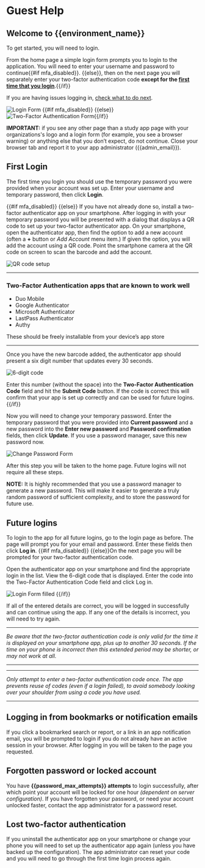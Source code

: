 # Guest Help

## Welcome to {{environment_name}}

To get started, you will need to login.

From the home page a simple login form prompts you to login to the application. You will need to enter your username and password to continue{{#if mfa_disabled}}. {{else}}, then on the next page you will separately enter your two-factor authentication code **except for the [first time that you login](#first-login)**.{{/if}}

If you are having issues logging in, [check what to do next](login_issues.md).

![Login Form](images/login-form.png) {{#if mfa_disabled}} {{else}}![Two-Factor Authentication Form](images/login-form-with-2fa-code.png){{/if}}

**IMPORTANT:** if you see any other page than a study app page with your organizations's logo and a login form (for example, you see a browser warning) or anything else that you don’t expect, do not continue. Close your browser tab and report it to your app administrator ({{admin_email}}).

## First Login

The first time you login you should use the temporary password you were provided when your account was set up. Enter your username and temporary password, then click **Login**.

{{#if mfa_disabled}} {{else}}
If you have not already done so, install a two-factor authenticator app on your smartphone. After logging in with your temporary password you will be presented with a dialog that displays a QR code to set up your two-factor authenticator app. On your smartphone, open the authenticator app, then find the option to add a new account (often a **+** button or *Add Account* menu item.) If given the option, you will add the account using a QR code. Point the smartphone camera at the QR code on screen to scan the barcode and add the account.

![QR code setup](images/qr-code-setup.png)

---

### Two-Factor Authentication apps that are known to work well

- Duo Mobile
- Google Authenticator
- Microsoft Authenticator
- LastPass Authenticator
- Authy

These should be freely installable from your device’s app store

---

Once you have the new barcode added, the authenticator app should present a six digit number that updates every 30 seconds.

![6-digit code](images/6-digit-code.png)

Enter this number (without the space) into the **Two-Factor Authentication Code** field and hit the **Submit Code** button. If the code is correct this will confirm that your app is set up correctly and can be used for future logins.
{{/if}}

Now you will need to change your temporary password. Enter the temporary password that you were provided into **Current password** and a new password into the **Enter new password** and **Password confirmation** fields, then click **Update**. If you use a password manager, save this new password now.

![Change Password Form](images/change-password-form.png)

After this step you will be taken to the home page. Future logins will not require all these steps.

**NOTE:** It is highly recommended that you use a password manager to generate a new password. This will make it easier to generate a truly random password of sufficient complexity, and to store the password for future use.

## Future logins

To login to the app for all future logins, go to the login page as before. The page will prompt you for your email and password. Enter these fields then click **Log in**.
{{#if mfa_disabled}} {{else}}On the next page you will be prompted for your two-factor authentication code.

Open the authenticator app on your smartphone and find the appropriate login in the list. View the 6-digit code that is displayed. Enter the code into the Two-Factor Authentication Code field and click Log in.

![Login Form filled](images/login-form-with-2fa-code.png)
{{/if}}

If all of the entered details are correct, you will be logged in successfully and can continue using the app. If any one of the details is incorrect, you will need to try again.

---

*Be aware that the two-factor authentication code is only valid for the time it is displayed on your smartphone app, plus up to another 30 seconds. If the time on your phone is incorrect then this extended period may be shorter, or may not work at all.*

---

---

*Only attempt to enter a two-factor authentication code once. The app prevents reuse of codes (even if a login failed), to avoid somebody looking over your shoulder from using a code you have used.*

---

## Logging in from bookmarks or notification emails

If you click a bookmarked search or report, or a link in an app notification email, you will be prompted to login if you do not already have an active session in your browser. After logging in you will be taken to the page you requested.

## Forgotten password or locked account

You have **{{password_max_attempts}} attempts** to login successfully, after which point your account will be locked for one hour *(dependent on server configuration)*. If you have forgotten your password, or need your account unlocked faster, contact the app administrator for a password reset.

## Lost two-factor authentication

If you uninstall the authenticator app on your smartphone or change your phone you will need to set up the authenticator app again (unless you have backed up the configuration). The app administrator can reset your code and you will need to go through the first time login process again.
